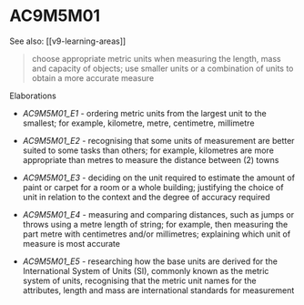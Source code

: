 
# AC9M5M01 

See also: [[v9-learning-areas]]

> choose appropriate metric units when measuring the length, mass and capacity of objects; use smaller units or a combination of units to obtain a more accurate measure

Elaborations


- _AC9M5M01_E1_ - ordering metric units from the largest unit to the smallest; for example, kilometre, metre, centimetre, millimetre

- _AC9M5M01_E2_ - recognising that some units of measurement are better suited to some tasks than others; for example, kilometres are more appropriate than metres to measure the distance between \(2\) towns

- _AC9M5M01_E3_ - deciding on the unit required to estimate the amount of paint or carpet for a room or a whole building; justifying the choice of unit in relation to the context and the degree of accuracy required

- _AC9M5M01_E4_ - measuring and comparing distances, such as jumps or throws using a metre length of string; for example, then measuring the part metre with centimetres and/or millimetres; explaining which unit of measure is most accurate

- _AC9M5M01_E5_ - researching how the base units are derived for the International System of Units (SI), commonly known as the metric system of units, recognising that the metric unit names for the attributes, length and mass are international standards for measurement
